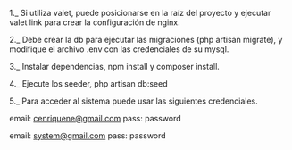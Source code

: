 1._ Si utiliza valet, puede posicionarse en la raíz del proyecto y ejecutar valet link para crear la configuración de nginx.

2._ Debe crear la db para ejecutar las migraciones (php artisan migrate), y modifique el archivo .env con las credenciales de su mysql.

3._ Instalar dependencias, npm install y composer install.

4._ Ejecute los seeder, php artisan db:seed
 
5._ Para acceder al sistema puede usar las siguientes credenciales.

email: cenriquene@gmail.com
pass: password

email: system@gmail.com
pass: password
